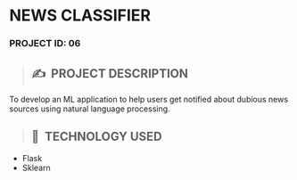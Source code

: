 # **NEWS CLASSIFIER**

### **PROJECT ID: 06**
>## ✍&nbsp; PROJECT DESCRIPTION
To develop an ML application to help users get notified about dubious news sources using natural language processing.

>## 📂&nbsp; TECHNOLOGY USED

* Flask
* Sklearn
```    
